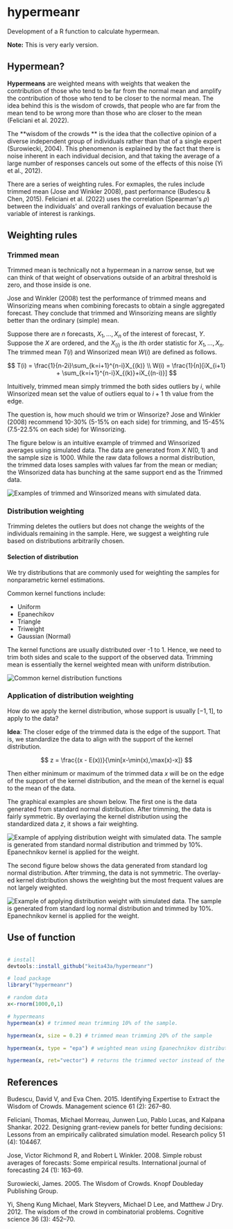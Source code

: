 # hypermeanr

Development of a R function to calculate hypermean.

**Note:** This is very early version.

## Hypermean?

**Hypermeans** are weighted means with weights that weaken the contribution of those who tend to be far from the normal mean and amplify the contribution of those who tend to be closer to the normal mean. The idea behind this is the wisdom of crowds, that people who are far from the mean tend to be wrong more than those who are closer to the mean (Feliciani et al. 2022).

The **wisdom of the crowds ** is the idea that the collective opinion of a diverse independent group of individuals rather than that of a single expert (Surowiecki, 2004). This phenomenon is explained by the fact that there is noise inherent in each individual decision, and that taking the average of a large number of responses cancels out some of the effects of this noise (Yi et al., 2012).

There are a series of weighting rules. For exmaples, the rules include trimmed mean (Jose and Winkler 2008), past performance (Budescu & Chen, 2015). Feliciani et al. (2022) uses the correlation (Spearman's $\rho$) between the individuals' and overall rankings of evaluation because the variable of interest is rankings. 

## Weighting rules

###  Trimmed mean

Trimmed mean is technically not a hypermean in a narrow sense, but we can think of that weight of observations outside of an arbitral threshold is zero, and those inside is one. 

Jose and Winkler (2008) test the performance of trimmed means and Winsorizing means when combining forecasts to obtain a single aggregated forecast. They conclude that trimmed and Winsorizing means are slightly better than the ordinary (simple) mean. 

Suppose there are $n$ forecasts, $X_1,\ldots,X_{n}$ of the interest of forecast, $Y$. Suppose the $X$ are ordered, and the $X_{(i)}$ is the $i$th order statistic for $X_{1},\ldots,X_n$. The trimmed mean $T(i)$ and Winsorized mean $W(i)$ are defined as follows. 

$$
 T(i) = \frac{1}{n-2i}\sum_{k=i+1}^{n-i}X_{(k)} \\
 W(i) = \frac{1}{n}[iX_{i+1} + \sum_{k=i+1}^{n-i}X_{(k)}+iX_{(n-i)}]
$$

Intuitively, trimmed mean simply trimmed the both sides outliers by $i$, while Winsorized mean set the value of outliers equal to $i+1$ th value from the edge. 

The question is, how much should we trim or Winsorize? Jose and Winkler (2008) recommend 10-30% (5-15% on each side) for trimming, and 15-45% (7.5-22.5% on each side) for Winsorizing. 

The figure below is an intuitive example of trimmed and Winsorized averages using simulated data. The data are generated from $X ~ N(0,1)$ and the sample size is 1000. While the raw data follows a normal distribution, the trimmed data loses samples with values far from the mean or median; the Winsorized data has bunching at the same support end as the Trimmed data.

![Examples of trimmed and Winsorized means with simulated data.](https://github.com/keita43a/hypermeanr/blob/master/output/docs/hypermean_files/figure-html/unnamed-chunk-4-1.png?raw=true)


### Distribution weighting

Trimming deletes the outliers but does not change the weights of the individuals remaining in the sample. 
Here, we suggest a weighting rule based on distributions arbitrarily chosen. 

#### Selection of distribution

We try distributions that are commonly used for weighting the samples for nonparametric kernel estimations. 

Common kernel functions include:
- Uniform
- Epanechikov
- Triangle
- Triweight
- Gaussian (Normal)

The kernel functions are usually distributed over -1 to 1. 
Hence, we need to trim both sides and scale to the support of the observed data. Trimming mean is essentially the kernel weighted mean with uniform distribution.


![Common kernel distribution functions](https://github.com/keita43a/hypermeanr/blob/master/output/docs/hypermean_files/figure-html/unnamed-chunk-6-1.png?raw=true)

### Application of distribution weighting  

How do we apply the kernel distribution, whose support is usually $[-1,1]$, to apply to the data? 

**Idea**: The closer edge of the trimmed data is the edge of the support. That is, we standardize the data to align with the support of the kernel distribution. 

$$
  z = \frac{(x - E(x))}{\min[x-\min(x),\max(x)-x]}
$$

Then either minimum or maximum of the trimmed data $x$ will be on the edge of the support of the kernel distribution, and the mean of the kernel is equal to the mean of the data. 

The graphical examples are shown below. The first one is the data generated from standard normal distribution. After trimming, the data is fairly symmetric. By overlaying the kernel distribution using the standardized data $z$, it shows a fair weighting. 

![Example of applying distribution weight with simulated data. The sample is generated from standard normal distribution and trimmed by 10%. Epanechnikov kernel is applied for the weight.](https://github.com/keita43a/hypermeanr/blob/master/output/docs/hypermean_files/figure-html/unnamed-chunk-8-1.png?raw=true)

The second figure below shows the data generated from standard log normal distribution. After trimming, the data is not symmetric. The overlay-ed kernel distribution shows the weighting but the most frequent values are not largely weighted. 

![Example of applying distribution weight with simulated data. The sample is generated from standard log normal distribution and trimmed by 10%. Epanechnikov kernel is applied for the weight.](https://github.com/keita43a/hypermeanr/blob/master/output/docs/hypermean_files/figure-html/unnamed-chunk-9-1.png?raw=true)

## Use of function

```r

# install
devtools::install_github("keita43a/hypermeanr")

# load package
library("hypermeanr")

# random data
x<-rnorm(1000,0,1)

# hypermeans 
hypermean(x) # trimmed mean trimming 10% of the sample. 

hypermean(x, size = 0.2) # trimmed mean trimming 20% of the sample

hypermean(x, type = "epa") # weighted mean using Epanechnikov distribution as weight

hypermean(x, ret="vector") # returns the trimmed vector instead of the mean.

```


## References

Budescu, David V, and Eva Chen. 2015. Identifying Expertise to Extract the Wisdom of Crowds. Management science 61 (2): 267–80.

Feliciani, Thomas, Michael Morreau, Junwen Luo, Pablo Lucas, and Kalpana Shankar. 2022. Designing grant-review panels for better funding decisions: Lessons from an empirically calibrated simulation model. Research policy 51 (4): 104467.

Jose, Victor Richmond R, and Robert L Winkler. 2008. Simple robust averages of forecasts: Some empirical results. International journal of forecasting 24 (1): 163–69.

Surowiecki, James. 2005. The Wisdom of Crowds. Knopf Doubleday Publishing Group.

Yi, Sheng Kung Michael, Mark Steyvers, Michael D Lee, and Matthew J Dry. 2012. The wisdom of the crowd in combinatorial problems. Cognitive science 36 (3): 452–70.
